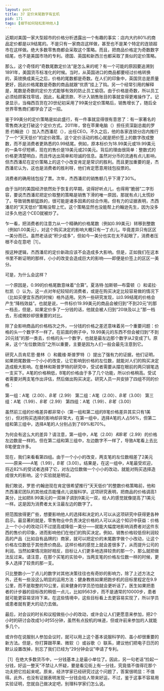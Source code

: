 ```yaml
---
layout: post
title: 37 定价末尾数字有玄机
pid: 171
tags: [细节如何轻松影响他人]
---
```

近期对美国一家大型超市的价格分析透露出一个有趣的事实：店内大约80%的商品定价都是以9结尾的。不是只有一家商店这样做，甚至也不是某个特定的连锁超市在这样做。绝大多数零售商都会采取这个策略。而且，把商品价格定为奇数数字结尾，也不是美国市场的专利。德国、英国和新西兰也都采取了类似的定价策略。

那么，这个奇怪的“奇数尾数定价法”是怎么来的呢？有一个可能的原因要追溯到1891年，美国货币标准化的时候。当时，从英国进口的商品都要经过价格转换的，英镑换成美元之后，价格的尾数都是奇数。在人们的印象中，英国货总是质量更好，因此价格尾数是奇数的商品就跟“优质”挂上了钩。另一个经常引用的解释是，尾数是奇数的定价方式能够有效的防止员工偷窃。由于价格是奇数，所以员工必须给顾客找零钱，因此，私藏货款、不计入销售账目的事就变得更难操作了。记录显示，当梅西百货在20世纪初采用了99美分定价策略后，销售增长了，随后全世界零售商们都学会了这一招。

鉴于99美分的定价策略是如此盛行，有一件事就显得很有意思了：有一家著名的零售商决定打破这个定价方式。2011年，曾在苹果电脑（）担任资深副总裁的罗恩·约翰逊（）加入杰西潘尼（），出任CEO。不久之后，他的各家连锁分店内推行了一个“天天低价”的定价政策。这个定价活动的核心就是把价签上的数字改成整数，而不是消费者更熟悉的0.99结尾。例如，原本标价为18.99美元或19.99美元的一条牛仔短裤，现在的售价是19美元或20美元。背后的理由很简单：整数式的价格更清楚明白，而且传达出简单和坦诚的信息。虽然对分币的流通有点儿影响，但杰西潘尼在定价策略上的这个小改变肯定是常识的胜利。而且更加重要的是，杰西潘尼认为，这也是消费者的胜利呀，他们肯定愿意用钱包投票的。

消费者的确用钱包投了票。次年，杰西潘尼的销售额几乎下滑了30%。

由于当时的美国经济依然处于恢复的早期，说得好听点儿，也得用“脆弱”二字形容，要说杰西潘尼把定价取整的策略是销售下滑的唯一原因，那就有点儿太慌妙了。导致销售额猛跌的，很可能是诸多因素的综合作用。但有力的证据表明，杰西潘尼的“天天低价”策略没帮上忙。这个策略显然也没能帮上约翰逊先生，因为没多过多久他这个CEO就被炒了。

乍一看，把消费者的注意力从一个精确的价格尾数（例如0.99美元）转移到整数（例如1.00美元），对这个购买决定的影响大概只有一丁点儿。毕竟差异只有区区一美分而已。虽然老话说“积少成多”，但如今一美分也实在太不起眼了，消费者压根不会在意吧［1］。

按这种逻辑，杰西潘尼的定价新政应该不会造成多大影响。但是，正如我们在这本书里不断证明的那样，小小的改变会造成巨大的影响——即便是价签上的区区一美分。

可是，为什么会这样？

一个原因是，0.99的价格尾数意味着“合算”。夏洛特·加斯顿—布雷顿（）和诺拉·杜凯（）认为，这一点对年纪较轻的消费者，或是在购买决定比较容易做的情况下（比如买便宜东西的时候）格外适用。另外一些研究发现，以0.99结尾的价格会产生“降档效益”。也就是说，一件标价19.99美元的商品会被归到“不到20元”的那一档去，但是，如果定价多了一分钱的话，他就会被人归到“20块及以上”那一档去，形成微妙却很重要的对比。

除了会影响商品的价格档次之外，一分钱的价格之差还意味着另一个重要问题：价格的头一个数字不一样了。在前面的例子中，19.99美元的东西不但会被归到“不到20元钱”的那一类去，价格的头一个数字，也就是最左边那个数字从2变成了1。原来，这个“左位数效应”之所以重要，主要是因为人们一般会最先注意到它。

研究人员肯尼思·曼林（）和戴维·斯普罗特（）提出了强有力的证据，他们证明，如果把尾数做一个小小的改变，让它影响到价格的左位数，就能对人们的购买决定造成极大影响。在曼林和斯普罗特的研究中，受试者需要从摆在眼前的两只钢笔选一支买下。A笔的价格稍低，B笔的价格由于多了几个功能，所以价格稍高。受试者需要对两支笔作出评估，然后做出购买决定。研究人员一共安排了四组不同的价格：

第一组：A笔（$2.00）、B笔（$2.99）
第二组：A笔（$2.00）、B笔（$3.00）
第三组：A笔（$1.99）、B笔（$2.99）
第四组：A笔（$1.99）、B笔（$3.00）


虽然前三组的价格差异都非常小（第一组和第二组的B笔价格差异其实只有1美分），但对购买选择的影响却非常大，在第一组中，选择A笔的人占56%，但第二组和第三组中，选择A笔的人分别占到了69%和70%。

为何会有这么大的差异？请注意，第一组中，A笔（$2.00）和B笔（$2.99）的价格左边数是一样的。但在第二组和第三组中，左边数字不一样了，导致A笔看上去比B笔便宜许多。

现在，我们来看看第四组。由于一个小小的改变，两支笔的左位数相差了2美元——原来——A笔（$1.99），B笔（$3.00）。结果是，在这一组中，A笔最受欢迎，将近82%的受试者选择了它，对左边位数做一个小小的改动，就能对购买选择造成很大的影响，这个实验就是明证。

我们敢说，罗恩·约翰逊现在肯定很希望推行“天天低价”的整数价格策略前，他和杰西潘尼团队的其他成员能懂点儿说服科学。这项研究表明，把商品的价格调高1美分，比如把8.99美元的一双袜子调到9美元一双，给人的感觉就像提高了1美元一样。这是因为消费者太关注最左边的数字了。

把范围放得更广些，想要影响他人的选择和决定的人可以从这项研究中获得更各种启示。最显著的就是，零售物业中负责决定价格的人可以从这个知识中获益：价格上一个小小的改动只不过提高或降低一美分——就能大幅度地影响消费者对这件东西的售价的印象，进而影响他们在他们的购买决定。例如，销售价格较低但利润较高的产品（比如自有品牌的）商家，就可以把定价的末尾数字做个小改动，让这个价格左位数低于其他贵价商品，这样价格的感觉上就会差很多了，从而提升公司的利润。当然如果情况刚好相反，目标让人们更多地选择较贵的那一个，那么就把做法反过来。请注意，在那个买笔的实验中，当两支笔的价格左位数一样的时候，更多人选择了较贵的那一支。

只比整数小一丁点儿的数字对其他决策往往也有奇妙的影响力，除了上述方法之外，还有一些没这么明显的运用方法：健身教练如果把跑步机的目标里程定在9.9公里，而不是取整的10公里，前来健身的学员恐怕就会更听话了。医生如果把患者的计步器的目标改的稍低一点儿，比如9563步，而不是通常的10000步，患者就可能更容易坚持下来。在这些情境中，这些目标看上去更容易实现了，所以学员或患者就有更大的动力去做。

最后，对会议的时长和议程做些小小的改动，或许会让人们更愿意来参加，把2个小时的研讨会改成1小时55分钟，虽然有点投机的味道，但或许前来参加的人就能多几个。

或许你在说服别人参加会议时，就可以用上这个基本说服科学的、虽小却很重要的新方法。但是，你打算跟苹果、微软（）或谷歌（）联系，建议他们把电子日历的默认设置改掉，别忘了我们已经为“29分钟会议”申请了专利。

［1］在绝大多数货币中，一分钱基本上是最小单位了。因此，另一句老话“捡起一分钱，好运一整天”不禁让人怀疑，要是看见街上有一分钱，究竟值不值得花那个功夫把它捡起来呢。原来，经济学家已经研究过这个问题了，答案很明显：不值得。此外，也没有证据表明发现一分钱会给人带来好运，不过，鉴于这事不容易用实验证明，您就自己做决定吧，别理科学家们怎么说。
